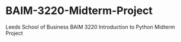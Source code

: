 # BAIM-3220-Midterm-Project
Leeds School of Business BAIM 3220 Introduction to Python Midterm Project
